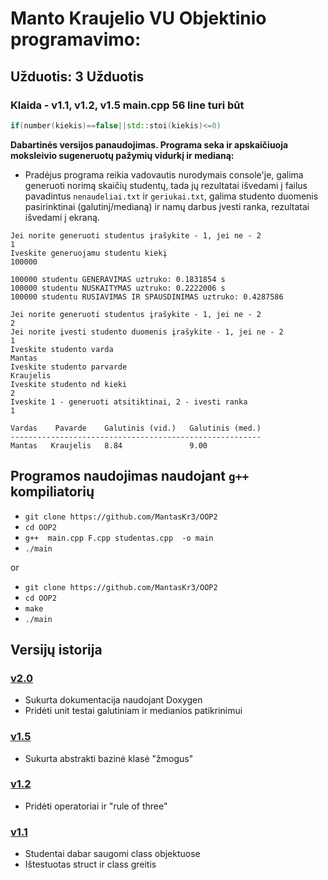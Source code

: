 # Manto Kraujelio VU Objektinio programavimo:
## Užduotis: 3 Užduotis

 ### Klaida - v1.1, v1.2, v1.5  main.cpp 56 line turi būt
 ```c++
 if(number(kiekis)==false||std::stoi(kiekis)<=0) 
 ```



**Dabartinės  versijos  panaudojimas. Programa seka ir apskaičiuoja moksleivio sugeneruotų pažymių vidurkį ir medianą:**<br/>
- Pradėjus programa reikia vadovautis nurodymais console'je, galima generuoti norimą skaičių studentų, tada jų rezultatai išvedami į failus  pavadintus `nenaudeliai.txt` ir `geriukai.txt`,  galima studento duomenis pasirinktinai (galutinį/medianą) ir namų darbus įvesti ranka, rezultatai išvedami į ekraną.

```shell
Jei norite generuoti studentus įrašykite - 1, jei ne - 2 
1
Iveskite generuojamu studentu kiekį
100000

100000 studentu GENERAVIMAS uztruko: 0.1831854 s
100000 studentu NUSKAITYMAS uztruko: 0.2222006 s
100000 studentu RUSIAVIMAS IR SPAUSDINIMAS uztruko: 0.4287586 

Jei norite generuoti studentus įrašykite - 1, jei ne - 2 
2
Jei norite įvesti studento duomenis įrašykite - 1, jei ne - 2 
1
Iveskite studento varda
Mantas
Iveskite studento parvarde
Kraujelis
Iveskite studento nd kieki
2
Iveskite 1 - generuoti atsitiktinai, 2 - ivesti ranka
1

Vardas    Pavarde    Galutinis (vid.)   Galutinis (med.)
--------------------------------------------------------
Mantas   Kraujelis   8.84               9.00       
```


## Programos naudojimas naudojant `g++` kompiliatorių

- `git clone https://github.com/MantasKr3/OOP2`
- `cd OOP2` 
- `g++  main.cpp F.cpp studentas.cpp  -o main` 
- `./main`

or
- `git clone https://github.com/MantasKr3/OOP2`
- `cd OOP2`
- `make`
- `./main`

## Versijų istorija 
### [v2.0](https://github.com/MantasKr3/OOP2/releases/tag/v2.0) 

- Sukurta dokumentacija naudojant Doxygen
- Pridėti unit testai galutiniam ir medianios patikrinimui

### [v1.5](https://github.com/MantasKr3/OOP2/releases/tag/v1.5) 

- Sukurta abstrakti bazinė klasė "žmogus"

### [v1.2](https://github.com/MantasKr3/OOP2/releases/tag/v1.2) 

- Pridėti operatoriai ir "rule of three"

### [v1.1](https://github.com/MantasKr3/OOP2/releases/tag/v1.1)

- Studentai dabar saugomi class objektuose
- Ištestuotas struct ir class greitis




